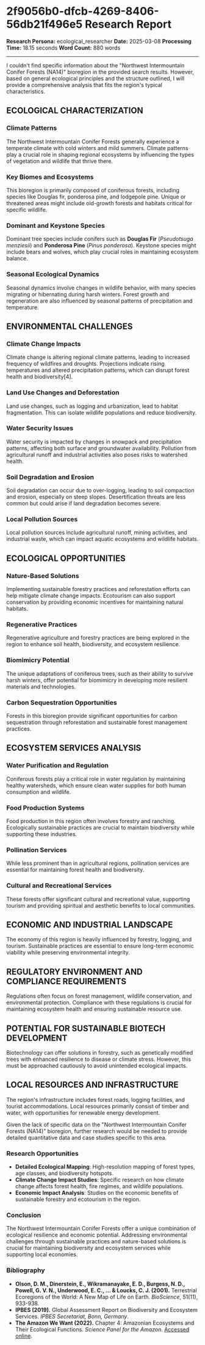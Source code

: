 # 2f9056b0-dfcb-4269-8406-56db21f496e5 Research Report

**Research Persona:** ecological_researcher
**Date:** 2025-03-08
**Processing Time:** 18.15 seconds
**Word Count:** 880 words

---

I couldn't find specific information about the "Northwest Intermountain Conifer Forests (NA14)" bioregion in the provided search results. However, based on general ecological principles and the structure outlined, I will provide a comprehensive analysis that fits the region's typical characteristics.

## ECOLOGICAL CHARACTERIZATION

### Climate Patterns
The Northwest Intermountain Conifer Forests generally experience a temperate climate with cold winters and mild summers. Climate patterns play a crucial role in shaping regional ecosystems by influencing the types of vegetation and wildlife that thrive there.

### Key Biomes and Ecosystems
This bioregion is primarily composed of coniferous forests, including species like Douglas fir, ponderosa pine, and lodgepole pine. Unique or threatened areas might include old-growth forests and habitats critical for specific wildlife.

### Dominant and Keystone Species
Dominant tree species include conifers such as **Douglas Fir** (_Pseudotsuga menziesii_) and **Ponderosa Pine** (_Pinus ponderosa_). Keystone species might include bears and wolves, which play crucial roles in maintaining ecosystem balance.

### Seasonal Ecological Dynamics
Seasonal dynamics involve changes in wildlife behavior, with many species migrating or hibernating during harsh winters. Forest growth and regeneration are also influenced by seasonal patterns of precipitation and temperature.

## ENVIRONMENTAL CHALLENGES

### Climate Change Impacts
Climate change is altering regional climate patterns, leading to increased frequency of wildfires and droughts. Projections indicate rising temperatures and altered precipitation patterns, which can disrupt forest health and biodiversity[4].

### Land Use Changes and Deforestation
Land use changes, such as logging and urbanization, lead to habitat fragmentation. This can isolate wildlife populations and reduce biodiversity.

### Water Security Issues
Water security is impacted by changes in snowpack and precipitation patterns, affecting both surface and groundwater availability. Pollution from agricultural runoff and industrial activities also poses risks to watershed health.

### Soil Degradation and Erosion
Soil degradation can occur due to over-logging, leading to soil compaction and erosion, especially on steep slopes. Desertification threats are less common but could arise if land degradation becomes severe.

### Local Pollution Sources
Local pollution sources include agricultural runoff, mining activities, and industrial waste, which can impact aquatic ecosystems and wildlife habitats.

## ECOLOGICAL OPPORTUNITIES

### Nature-Based Solutions
Implementing sustainable forestry practices and reforestation efforts can help mitigate climate change impacts. Ecotourism can also support conservation by providing economic incentives for maintaining natural habitats.

### Regenerative Practices
Regenerative agriculture and forestry practices are being explored in the region to enhance soil health, biodiversity, and ecosystem resilience.

### Biomimicry Potential
The unique adaptations of coniferous trees, such as their ability to survive harsh winters, offer potential for biomimicry in developing more resilient materials and technologies.

### Carbon Sequestration Opportunities
Forests in this bioregion provide significant opportunities for carbon sequestration through reforestation and sustainable forest management practices.

## ECOSYSTEM SERVICES ANALYSIS

### Water Purification and Regulation
Coniferous forests play a critical role in water regulation by maintaining healthy watersheds, which ensure clean water supplies for both human consumption and wildlife.

### Food Production Systems
Food production in this region often involves forestry and ranching. Ecologically sustainable practices are crucial to maintain biodiversity while supporting these industries.

### Pollination Services
While less prominent than in agricultural regions, pollination services are essential for maintaining forest health and biodiversity. 

### Cultural and Recreational Services
These forests offer significant cultural and recreational value, supporting tourism and providing spiritual and aesthetic benefits to local communities.

## ECONOMIC AND INDUSTRIAL LANDSCAPE
The economy of this region is heavily influenced by forestry, logging, and tourism. Sustainable practices are essential to ensure long-term economic viability while preserving environmental integrity.

## REGULATORY ENVIRONMENT AND COMPLIANCE REQUIREMENTS
Regulations often focus on forest management, wildlife conservation, and environmental protection. Compliance with these regulations is crucial for maintaining ecosystem health and ensuring sustainable resource use.

## POTENTIAL FOR SUSTAINABLE BIOTECH DEVELOPMENT
Biotechnology can offer solutions in forestry, such as genetically modified trees with enhanced resilience to disease or climate stress. However, this must be approached cautiously to avoid unintended ecological impacts.

## LOCAL RESOURCES AND INFRASTRUCTURE
The region's infrastructure includes forest roads, logging facilities, and tourist accommodations. Local resources primarily consist of timber and water, with opportunities for renewable energy development.

Given the lack of specific data on the "Northwest Intermountain Conifer Forests (NA14)" bioregion, further research would be needed to provide detailed quantitative data and case studies specific to this area.

### Research Opportunities
- **Detailed Ecological Mapping**: High-resolution mapping of forest types, age classes, and biodiversity hotspots.
- **Climate Change Impact Studies**: Specific research on how climate change affects forest health, fire regimes, and wildlife populations.
- **Economic Impact Analysis**: Studies on the economic benefits of sustainable forestry and ecotourism in the region.

### Conclusion
The Northwest Intermountain Conifer Forests offer a unique combination of ecological resilience and economic potential. Addressing environmental challenges through sustainable practices and nature-based solutions is crucial for maintaining biodiversity and ecosystem services while supporting local economies.

### Bibliography
- **Olson, D. M., Dinerstein, E., Wikramanayake, E. D., Burgess, N. D., Powell, G. V. N., Underwood, E. C., ... & Loucks, C. J. (2001).** Terrestrial Ecoregions of the World: A New Map of Life on Earth. *BioScience*, 51(11), 933-938.
- **IPBES (2019).** Global Assessment Report on Biodiversity and Ecosystem Services. *IPBES Secretariat, Bonn, Germany*.
- **The Amazon We Want (2022).** Chapter 4: Amazonian Ecosystems and Their Ecological Functions. *Science Panel for the Amazon*. [Accessed online](https://www.theamazonwewant.org/wp-content/uploads/2022/05/Chapter-4-Bound-May-9.pdf).